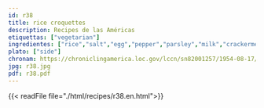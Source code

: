 ```yaml
---
id: r38
title: rice croquettes
description: Recipes de las Américas
etiquettas: ["vegetarian"]
ingredientes: ["rice","salt","egg","pepper","parsley","milk","crackermeal"]
plato: ["side"]
chronam: https://chroniclingamerica.loc.gov/lccn/sn82001257/1954-08-17/ed-1/seq-5/
jpg: r38.jpg
pdf: r38.pdf
---
```


{{< readFile file="./html/recipes/r38.en.html">}}